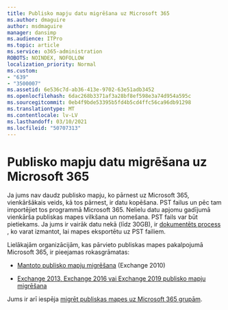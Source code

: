 ```yaml
---
title: Publisko mapju datu migrēšana uz Microsoft 365
ms.author: dmaguire
author: msdmaguire
manager: dansimp
ms.audience: ITPro
ms.topic: article
ms.service: o365-administration
ROBOTS: NOINDEX, NOFOLLOW
localization_priority: Normal
ms.custom:
- "639"
- "3500007"
ms.assetid: 6e536c7d-ab36-413e-9702-63e51adb3452
ms.openlocfilehash: 6dac268b3371af3a28bf8ef598e3a74d954a595c
ms.sourcegitcommit: 0eb4f9bde53395b5fd4b5cd4ffc56ca96db91298
ms.translationtype: MT
ms.contentlocale: lv-LV
ms.lasthandoff: 03/10/2021
ms.locfileid: "50707313"
---
```

# <a name="migrate-public-folder-data-to-microsoft-365"></a>Publisko mapju datu migrēšana uz Microsoft 365

Ja jums nav daudz publisko mapju, ko pārnest uz Microsoft 365, vienkāršākais veids, kā tos pārnest, ir datu kopēšana. PST failus un pēc tam importējiet tos programmā Microsoft 365. Nelielu datu apjomu gadījumā vienkārša publiskas mapes vilkšana un nomešana. PST fails var būt pietiekams. Ja jums ir vairāk datu nekā (līdz 30GB), ir [dokumentēts process](https://technet.microsoft.com/library/dn874017%28v=exchg.150%29.aspx) , ko varat izmantot, lai mapes eksportētu uz PST failiem.
  
Lielākajām organizācijām, kas pārvieto publiskas mapes pakalpojumā Microsoft 365, ir pieejamas rokasgrāmatas:
  
- [Mantoto publisko mapju migrēšana](https://docs.microsoft.com/exchange/collaboration-exo/public-folders/batch-migration-of-legacy-public-folders) (Exchange 2010)

- [Exchange 2013, Exchange 2016 vai Exchange 2019 publisko mapju migrēšana](https://docs.microsoft.com/Exchange/collaboration/public-folders/migrate-to-exchange-online)

Jums ir arī iespēja [migrēt publiskas mapes uz Microsoft 365 grupām](https://docs.microsoft.com/exchange/collaboration-exo/public-folders/migrate-your-public-folders-to-microsoft-365-groups).
  